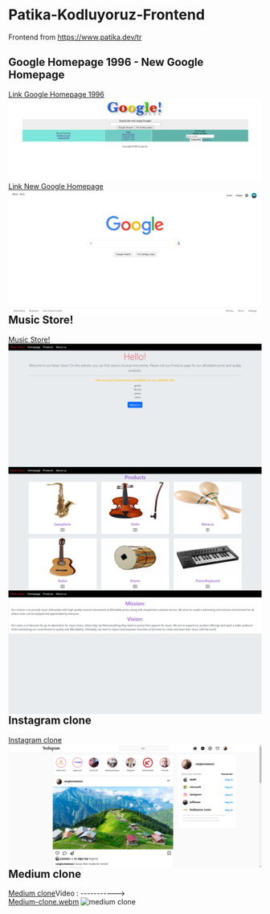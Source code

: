 # Patika-Kodluyoruz-Frontend
Frontend from https://www.patika.dev/tr
## Google Homepage 1996 - New Google Homepage

<a style="float:left;" href="/task-css02/">Link Google Homepage 1996</a>
  <img src="/task-css02/img/mygoogle.png" style="float:left; margin-right:10px;">
  <a style="float:left;" href="/task-css03/">Link New Google Homepage</a> 
  <img src="/task-css03/assets/mygoogle2023homepage.png" style="float:left;"  >
## Music Store!
  <a style="float:left;" href="/task-bootstrap01/">Music Store!</a> 
  <img src="/task-bootstrap01/img/a.png" style="float:left;">
  <img src="/task-bootstrap01/img/b.png" style="float:left;">
  <img src="/task-bootstrap01/img/c.png" style="float:left;">
## Instagram clone
  <a style="float:left;" href="/task-bootstrap02/">Instagram clone</a> 
  <img src="/task-bootstrap02/img/Ins-clone.png" style="float:left;">
## Medium clone
<a style="float:left;" href="/medium-clone/">Medium clone</a>
Video : ----------->      
[Medium-clone.webm](https://github.com/sonerkrblt/Patika-Kodluyoruz-Frontend/assets/84913012/183e5cdf-c76d-4b27-a675-74919aeab8e4)
![medium clone](https://github.com/sonerkrblt/Patika-Kodluyoruz-Frontend/assets/84913012/01f4f856-2e34-42f6-a0c4-003aa0f66091)
